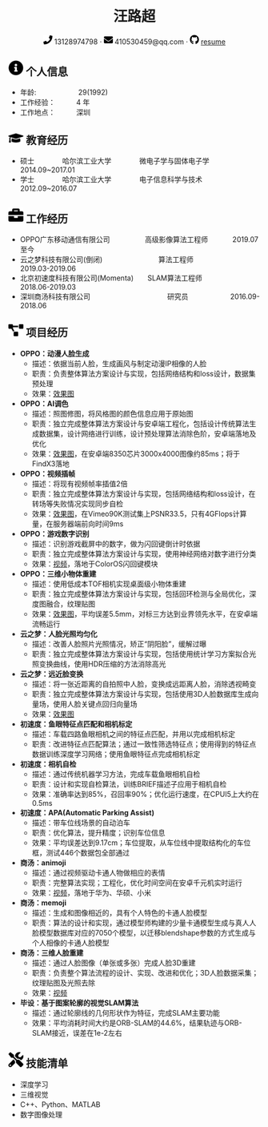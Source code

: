  <center>
     <h1>汪路超</h1>
     <div>
         <span>
             <img src="assets/phone-solid.svg" width="18px">
             13128974798
         </span>
         ·
         <span>
             <img src="assets/envelope-solid.svg" width="18px">
             410530459@qq.com
         </span>
         ·
         <span>
             <img src="assets/github-brands.svg" width="18px">
             <a href="https://github.com/wlc123/cv">resume</a>
         </span>
     </div>
 </center>

 ## <img src="assets/info-circle-solid.svg" width="30px"> 个人信息 

 - 年龄:&ensp;&ensp;&ensp;&ensp;&ensp;&ensp;&ensp;&ensp;&ensp;&ensp;&ensp;&ensp;29(1992)
 - 工作经验：&ensp;&ensp;&ensp;&ensp;&ensp;&ensp;4 年
 - 工作地点：&ensp;&ensp;&ensp;&ensp;&ensp;&ensp;深圳

## <img src="assets/graduation-cap-solid.svg" width="30px"> 教育经历

- 硕士&ensp;&ensp;&ensp;&ensp;&ensp;&ensp;&ensp;&ensp;哈尔滨工业大学&ensp;&ensp;&ensp;&ensp;&ensp;&ensp;&ensp;&ensp;微电子学与固体电子学&ensp;&ensp;&ensp;&ensp;&ensp;&ensp;2014.09~2017.01
- 学士&ensp;&ensp;&ensp;&ensp;&ensp;&ensp;&ensp;&ensp;哈尔滨工业大学&ensp;&ensp;&ensp;&ensp;&ensp;&ensp;&ensp;&ensp;电子信息科学与技术&ensp;&ensp;&ensp;&ensp;&ensp;&ensp;&ensp;&ensp;2012.09~2016.07

## <img src="assets/briefcase-solid.svg" width="30px"> 工作经历

-  OPPO广东移动通信有限公司&ensp;&ensp;&ensp;&ensp;&ensp;&ensp;&ensp;&ensp;&ensp;&ensp;高级影像算法工程师&ensp;&ensp;&ensp;&ensp;&ensp;&ensp;&ensp;2019.07至今
-  云之梦科技有限公司(倒闭)&ensp;&ensp;&ensp;&ensp;&ensp;&ensp;&ensp;&ensp;&ensp;&ensp;&ensp;&ensp;&ensp;&ensp;&ensp;&ensp;算法工程师&ensp;&ensp;&ensp;&ensp;&ensp;&ensp;&ensp;&ensp;&ensp;&ensp;&ensp;2019.03-2019.06
-  北京初速度科技有限公司(Momenta)&ensp;&ensp;&ensp;&ensp;SLAM算法工程师&ensp;&ensp;&ensp;&ensp;&ensp;&ensp;&ensp;&ensp;&ensp;2018.06-2019.03
-  深圳商汤科技有限公司&ensp;&ensp;&ensp;&ensp;&ensp;&ensp;&ensp;&ensp;&ensp;&ensp;&ensp;&ensp;&ensp;&ensp;&ensp;&ensp;&ensp;&ensp;&ensp;&ensp;&ensp;&ensp;研究员&ensp;&ensp;&ensp;&ensp;&ensp;&ensp;&ensp;&ensp;&ensp;&ensp;&ensp;&ensp;2016.09-2018.06

## <img src="assets/project-diagram-solid.svg" width="30px"> 项目经历

- **OPPO：动漫人脸生成**
	- 描述：依据当前人脸，生成画风与制定动漫IP相像的人脸
	- 职责：负责整体算法方案设计与实现，包括网络结构和loss设计，数据集预处理
	- 效果：[效果图](https://github.com/wlc123/cv/blob/main/anime_face/README.md)
- **OPPO：AI调色**
	- 描述：照图修图，将风格图的颜色信息应用于原始图
	- 职责：独立完成整体算法方案设计与安卓端工程化，包括设计传统算法生成数据集，设计网络进行训练，设计预处理算法消除色阶，安卓端落地及优化
	- 效果：[效果图](https://github.com/wlc123/cv/blob/main/AI_toning/README.md)，在安卓端8350芯片3000x4000图像约85ms；将于FindX3落地
- **OPPO：视频插帧**
	- 描述：将现有视频帧率插值2倍
	- 职责：独立完成整体算法方案设计与实现，包括网络结构和loss设计，在转场等失败情况实现同步自检
	- 效果：[效果图](https://github.com/wlc123/cv/blob/main/video_frame_interpolate/README.md)，在Vimeo90K测试集上PSNR33.5，只有4GFlops计算量，在服务器端前向时间9ms
- **OPPO：游戏数字识别**
	- 描述：识别游戏截屏中的数字，做为闪回键倒计时依据
	- 职责：独立完成整体算法方案设计与实现，使用神经网络对数字进行分类
	- 效果：[视频](https://github.com/wlc123/cv/blob/main/game_ocr/README.md)，落地于ColorOS闪回键模块
- **OPPO：三维小物体重建**
	- 描述：使用低成本TOF相机实现桌面级小物体重建
	- 职责：独立完成整体算法方案设计与实现，包括回环检测与全局优化，深度图融合，纹理贴图
	- 效果：[效果图](https://github.com/wlc123/cv/blob/main/object_recon/README.md)，平均误差5.5mm，对标三方达到业界领先水平，在安卓端流畅运行
- **云之梦：人脸光照均匀化**
	- 描述：改善人脸照片光照情况，矫正“阴阳脸”，缓解过曝
	- 职责：独立完成整体算法方案设计与实现，包括使用统计学习方案拟合光照变换曲线，使用HDR压缩的方法消除高光
- **云之梦：远近脸变换**
	- 描述：将一张近距离的自拍照中人脸，变换成远距离人脸，消除透视畸变
	- 职责：独立完成整体算法方案设计与实现，包括使用3D人脸数据库生成向量场，使用人脸关键点回归向量场
	- 效果：[效果图](https://github.com/wlc123/cv/blob/main/face_distortion_elimination/README.md)
- **初速度：鱼眼特征点匹配和相机标定**
	- 描述：车载四路鱼眼相机之间的特征点匹配，并用以完成相机标定
	- 职责：改进特征点匹配算法；通过一致性筛选特征点；使用得到的特征点数据训练深度学习网络；使用鱼眼特征点完成相机标定
- **初速度：相机自检**
	- 描述：通过传统机器学习方法，完成车载鱼眼相机自检
	- 职责：设计和实现自检算法，训练BRIEF描述子应用于相机自检
	- 效果：准确率达到85%，召回率90%；优化运行速度，在CPUI5上大约在0.5ms
- **初速度：APA(Automatic Parking Assist)**
	- 描述：带车位线场景的自动泊车
	- 职责：优化算法，提升精度；识别车位信息
	- 效果：平均误差达到9.17cm；车位提取，从车位线中提取结构化的车位框，测试446个数据包全部通过
- **商汤：animoji**
	- 描述：通过视频驱动卡通人物做相应的表情
	- 职责：完整算法实现；工程化，优化时间空间在安卓千元机实时运行
	- 效果：[视频](https://github.com/wlc123/cv/blob/main/face_recon/README.md)，落地于华为、华硕、小米
- **商汤：memoji**
	- 描述：生成和图像相近的，具有个人特色的卡通人脸模型
	- 职责：算法的设计和实现，通过模型师构建的少量卡通模型生成与真人人脸模型数据库对应的7050个模型，以迁移blendshape参数的方式生成与个人相像的卡通人脸模型
- **商汤：三维人脸重建**
	- 描述：通过人脸图像（单张或多张）完成人脸3D重建
	- 职责：负责整个算法流程的设计、实现、改进和优化；3D人脸数据采集；纹理贴图及光照去除
	- 效果：[视频](https://github.com/wlc123/cv/blob/main/face_recon/README.md)
- **毕设：基于图案轮廓的视觉SLAM算法**
	- 描述：通过轮廓线的几何形状作为特征，完成SLAM主要功能
	- 效果：平均消耗时间大约是ORB-SLAM的44.6%，结果轨迹与ORB-SLAM接近，误差在1e-2左右

## <img src="assets/tools-solid.svg" width="30px"> 技能清单

- 深度学习
- 三维视觉
- C++、Python、MATLAB
- 数字图像处理

